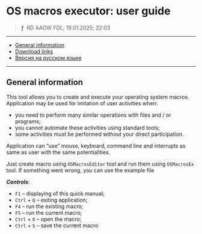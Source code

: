 # OS macros executor: user guide
> **ƒ** &nbsp;RD AAOW FDL; 19.01.2025; 22:03

---

- [General information](#general-information)
- [Download links](https://adslbarxatov.github.io/DPArray#os-macros-executor)
- [Версия на русском языке](https://adslbarxatov.github.io/OSMacrosExecutor/ru)

---

## General information

This tool allows you to create and execute your operating system macros.
Application may be used for imitation of user activities when:
- you need to perform many similar operations with files and / or programs;
- you cannot automate these activities using standard tools;
- some activities must be performed without your direct participation.

Application can “use” mouse, keyboard, command line and interrupts as same as
user with the same potentialities.

Just create macro using `OSMacrosEditor` tool and run them using `OSMacrosEx` tool.
If something went wrong, you can use the example file



***Controls***:

- `F1` – displaying of this quick manual;
- `Ctrl` + `Q` – exiting application;
- `F4` – run the existing macro;
- `F5` – run the current macro;
- `Ctrl` + `O` – open the macro;
- `Ctrl` + `S` – save the current macro
